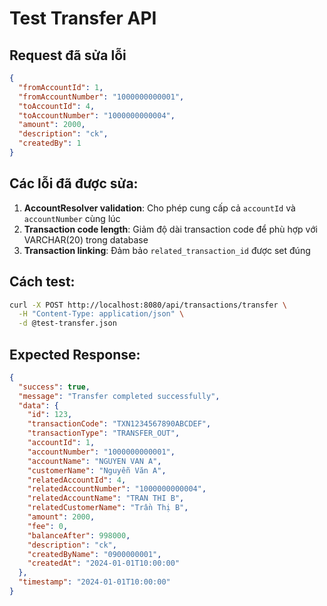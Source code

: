 # Test Transfer API

## Request đã sửa lỗi

```json
{
  "fromAccountId": 1,
  "fromAccountNumber": "1000000000001",
  "toAccountId": 4,
  "toAccountNumber": "1000000000004",
  "amount": 2000,
  "description": "ck",
  "createdBy": 1
}
```

## Các lỗi đã được sửa:

1. **AccountResolver validation**: Cho phép cung cấp cả `accountId` và `accountNumber` cùng lúc
2. **Transaction code length**: Giảm độ dài transaction code để phù hợp với VARCHAR(20) trong database
3. **Transaction linking**: Đảm bảo `related_transaction_id` được set đúng

## Cách test:

```bash
curl -X POST http://localhost:8080/api/transactions/transfer \
  -H "Content-Type: application/json" \
  -d @test-transfer.json
```

## Expected Response:

```json
{
  "success": true,
  "message": "Transfer completed successfully",
  "data": {
    "id": 123,
    "transactionCode": "TXN1234567890ABCDEF",
    "transactionType": "TRANSFER_OUT",
    "accountId": 1,
    "accountNumber": "1000000000001",
    "accountName": "NGUYEN VAN A",
    "customerName": "Nguyễn Văn A",
    "relatedAccountId": 4,
    "relatedAccountNumber": "1000000000004",
    "relatedAccountName": "TRAN THI B",
    "relatedCustomerName": "Trần Thị B",
    "amount": 2000,
    "fee": 0,
    "balanceAfter": 998000,
    "description": "ck",
    "createdByName": "0900000001",
    "createdAt": "2024-01-01T10:00:00"
  },
  "timestamp": "2024-01-01T10:00:00"
}
```
